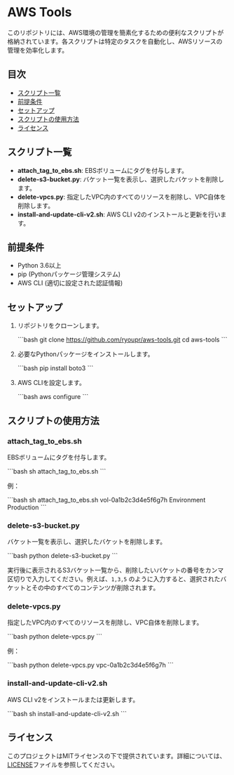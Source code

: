 
# AWS Tools

このリポジトリには、AWS環境の管理を簡素化するための便利なスクリプトが格納されています。各スクリプトは特定のタスクを自動化し、AWSリソースの管理を効率化します。

## 目次

- [スクリプト一覧](#スクリプト一覧)
- [前提条件](#前提条件)
- [セットアップ](#セットアップ)
- [スクリプトの使用方法](#スクリプトの使用方法)
- [ライセンス](#ライセンス)

## スクリプト一覧

- **attach_tag_to_ebs.sh**: EBSボリュームにタグを付与します。
- **delete-s3-bucket.py**: バケット一覧を表示し、選択したバケットを削除します。
- **delete-vpcs.py**: 指定したVPC内のすべてのリソースを削除し、VPC自体を削除します。
- **install-and-update-cli-v2.sh**: AWS CLI v2のインストールと更新を行います。

## 前提条件

- Python 3.6以上
- pip (Pythonパッケージ管理システム)
- AWS CLI (適切に設定された認証情報)

## セットアップ

1. リポジトリをクローンします。

    \`\`\`bash
    git clone https://github.com/ryoupr/aws-tools.git
    cd aws-tools
    \`\`\`

2. 必要なPythonパッケージをインストールします。

    \`\`\`bash
    pip install boto3
    \`\`\`

3. AWS CLIを設定します。

    \`\`\`bash
    aws configure
    \`\`\`

## スクリプトの使用方法

### attach_tag_to_ebs.sh

EBSボリュームにタグを付与します。

\`\`\`bash
sh attach_tag_to_ebs.sh <volume-id> <tag-key> <tag-value>
\`\`\`

例：

\`\`\`bash
sh attach_tag_to_ebs.sh vol-0a1b2c3d4e5f6g7h Environment Production
\`\`\`

### delete-s3-bucket.py

バケット一覧を表示し、選択したバケットを削除します。

\`\`\`bash
python delete-s3-bucket.py
\`\`\`

実行後に表示されるS3バケット一覧から、削除したいバケットの番号をカンマ区切りで入力してください。例えば、`1,3,5` のように入力すると、選択されたバケットとその中のすべてのコンテンツが削除されます。

### delete-vpcs.py

指定したVPC内のすべてのリソースを削除し、VPC自体を削除します。

\`\`\`bash
python delete-vpcs.py <vpc-id>
\`\`\`

例：

\`\`\`bash
python delete-vpcs.py vpc-0a1b2c3d4e5f6g7h
\`\`\`

### install-and-update-cli-v2.sh

AWS CLI v2をインストールまたは更新します。

\`\`\`bash
sh install-and-update-cli-v2.sh
\`\`\`

## ライセンス

このプロジェクトはMITライセンスの下で提供されています。詳細については、[LICENSE](LICENSE)ファイルを参照してください。
